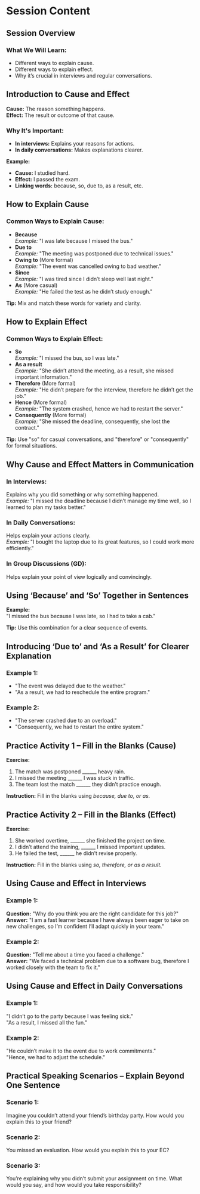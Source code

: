 # Session Content

## Session Overview

### What We Will Learn:
- Different ways to explain cause.
- Different ways to explain effect.
- Why it’s crucial in interviews and regular conversations.

## Introduction to Cause and Effect

**Cause:** The reason something happens.  
**Effect:** The result or outcome of that cause.  

### Why It's Important:
- **In interviews:** Explains your reasons for actions.
- **In daily conversations:** Makes explanations clearer.

**Example:**  
- **Cause:** I studied hard.  
- **Effect:** I passed the exam.  
- **Linking words:** because, so, due to, as a result, etc.

## How to Explain Cause

### Common Ways to Explain Cause:
- **Because**  
  *Example:* "I was late because I missed the bus."
- **Due to**  
  *Example:* "The meeting was postponed due to technical issues."
- **Owing to** (More formal)  
  *Example:* "The event was cancelled owing to bad weather."
- **Since**  
  *Example:* "I was tired since I didn’t sleep well last night."
- **As** (More casual)  
  *Example:* "He failed the test as he didn’t study enough."

**Tip:** Mix and match these words for variety and clarity.

## How to Explain Effect

### Common Ways to Explain Effect:
- **So**  
  *Example:* "I missed the bus, so I was late."
- **As a result**  
  *Example:* "She didn’t attend the meeting, as a result, she missed important information."
- **Therefore** (More formal)  
  *Example:* "He didn’t prepare for the interview, therefore he didn’t get the job."
- **Hence** (More formal)  
  *Example:* "The system crashed, hence we had to restart the server."
- **Consequently** (More formal)  
  *Example:* "She missed the deadline, consequently, she lost the contract."

**Tip:** Use "so" for casual conversations, and "therefore" or "consequently" for formal situations.

## Why Cause and Effect Matters in Communication

### In Interviews:
Explains why you did something or why something happened.  
*Example:* "I missed the deadline because I didn’t manage my time well, so I learned to plan my tasks better."

### In Daily Conversations:
Helps explain your actions clearly.  
*Example:* "I bought the laptop due to its great features, so I could work more efficiently."

### In Group Discussions (GD):
Helps explain your point of view logically and convincingly.

## Using ‘Because’ and ‘So’ Together in Sentences

**Example:**  
"I missed the bus because I was late, so I had to take a cab."

**Tip:** Use this combination for a clear sequence of events.

## Introducing ‘Due to’ and ‘As a Result’ for Clearer Explanation

### Example 1:
- "The event was delayed due to the weather."
- "As a result, we had to reschedule the entire program."

### Example 2:
- "The server crashed due to an overload."
- "Consequently, we had to restart the entire system."

## Practice Activity 1 – Fill in the Blanks (Cause)

**Exercise:**  
1. The match was postponed ______ heavy rain.  
2. I missed the meeting ______ I was stuck in traffic.  
3. The team lost the match ______ they didn’t practice enough.  

**Instruction:** Fill in the blanks using *because, due to, or as.*

## Practice Activity 2 – Fill in the Blanks (Effect)

**Exercise:**  
1. She worked overtime, ______ she finished the project on time.  
2. I didn’t attend the training, ______ I missed important updates.  
3. He failed the test, ______ he didn’t revise properly.  

**Instruction:** Fill in the blanks using *so, therefore, or as a result.*

## Using Cause and Effect in Interviews

### Example 1:
**Question:** "Why do you think you are the right candidate for this job?"  
**Answer:** "I am a fast learner because I have always been eager to take on new challenges, so I’m confident I’ll adapt quickly in your team."

### Example 2:
**Question:** "Tell me about a time you faced a challenge."  
**Answer:** "We faced a technical problem due to a software bug, therefore I worked closely with the team to fix it."

## Using Cause and Effect in Daily Conversations

### Example 1:
"I didn’t go to the party because I was feeling sick."  
"As a result, I missed all the fun."

### Example 2:
"He couldn’t make it to the event due to work commitments."  
"Hence, we had to adjust the schedule."

## Practical Speaking Scenarios – Explain Beyond One Sentence

### Scenario 1:
Imagine you couldn’t attend your friend’s birthday party. How would you explain this to your friend?

### Scenario 2:
You missed an evaluation. How would you explain this to your EC?

### Scenario 3:
You’re explaining why you didn’t submit your assignment on time. What would you say, and how would you take responsibility?
